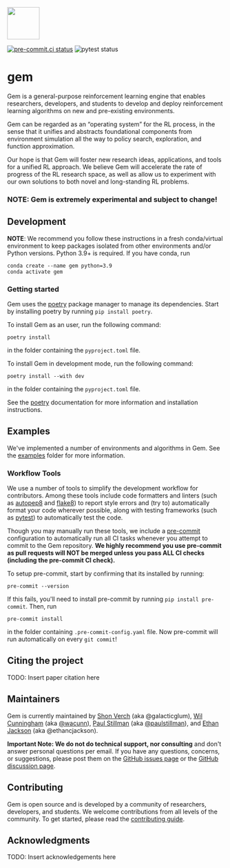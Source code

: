 <img style="width: 75px" src="https://github.com/social-ai-uoft/gem/blob/main/media/gem-pendant.png" />

[![pre-commit.ci status](https://results.pre-commit.ci/badge/github/social-ai-uoft/gem/main.svg)](https://results.pre-commit.ci/latest/github/social-ai-uoft/gem/main) ![pytest status](https://github.com/social-ai-uoft/gem/workflows/PyTest/badge.svg)

# gem

Gem is a general-purpose reinforcement learning engine that enables researchers, developers, and students to develop
and deploy reinforcement learning algorithms on new and pre-existing environments.

Gem can be regarded as an “operating system” for the RL process, in the sense that it unifies and abstracts foundational components from environment simulation all the way to policy search, exploration, and function approximation.

Our hope is that Gem will foster new research ideas, applications, and tools for a unified RL approach. We believe Gem will accelerate the rate of progress of the RL research space, as well as allow us to experiment with our own solutions to both novel and long-standing RL problems.

### NOTE: Gem is extremely experimental and subject to change!

## Development

**NOTE**: We recommend you follow these instructions in a fresh conda/virtual environment to keep packages isolated from other environments and/or Python versions. Python 3.9+ is required. If you have conda, run
```
conda create --name gem python=3.9
conda activate gem
```

### Getting started

Gem uses the [poetry](https://python-poetry.org/) package manager to manage its dependencies. Start by installing poetry by running ``pip install poetry``.

To install Gem as an user, run the following command:
```
poetry install
```
in the folder containing the ``pyproject.toml`` file.

To install Gem in development mode, run the following command:
```
poetry install --with dev
```
in the folder containing the ``pyproject.toml`` file.

See the [poetry](https://python-poetry.org/) documentation for more information and
installation instructions.

## Examples

We've implemented a number of environments and algorithms in Gem. See the [examples](/examples/) folder for more information.


### Workflow Tools
We use a number of tools to simplify the development workflow for contributors. Among these tools include code formatters and linters (such as [autopep8](https://pypi.python.org/pypi/autopep8) and [flake8](https://pypi.python.org/pypi/flake8)) to report style errors and (try to) automatically format your code wherever possible, along with testing frameworks (such as [pytest](https://pypi.python.org/pypi/pytest)) to automatically test the code.

Though you may manually run these tools, we include a [pre-commit](https://pre-commit.com/) configuration to automatically run all CI tasks whenever you attempt to commit to the Gem repository. **We highly recommend you use pre-commit as pull requests will NOT be merged unless you pass ALL CI checks (including the pre-commit CI check).**

To setup pre-commit, start by confirming that its installed by running:
```
pre-commit --version
```
If this fails, you'll need to install pre-commit by running ``pip install pre-commit``. Then, run
```
pre-commit install
```
in the folder containing ``.pre-commit-config.yaml`` file. Now pre-commit will run automatically on every ``git commit``!

## Citing the project

TODO: Insert paper citation here

## Maintainers

Gem is currently maintained by [Shon Verch](https://github.com/galacticglum) (aka @galacticglum), [Wil Cunningham](https://www.psych.utoronto.ca/people/directories/all-faculty/william-cunningham) (aka [@wacunn](https://github.com/wacunn)), [Paul Stillman](https://www.paulstillman.com/) (aka [@paulstillman](https://github.com/paulstillman)), and [Ethan Jackson](https://github.com/ethancjackson) (aka @ethancjackson).

**Important Note: We do not do technical support, nor consulting** and don't answer personal questions per email. If you have any questions, concerns, or suggestions, please post them on the [GitHub issues page](https://github.com/social-ai-uoft/gem/issues) or the [GitHub discussion page](https://github.com/social-ai-uoft/gem/discussions).

## Contributing

Gem is open source and is developed by a community of researchers, developers, and students. We welcome contributions from all levels of the community. To get started, please read the [contributing guide](CONTRIBUTING.md).

## Acknowledgments

TODO: Insert acknowledgements here
